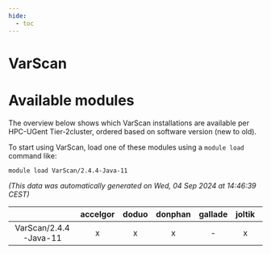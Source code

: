 ```yaml
---
hide:
  - toc
---
```


VarScan
=======

# Available modules


The overview below shows which VarScan installations are available per HPC-UGent Tier-2cluster, ordered based on software version (new to old).

To start using VarScan, load one of these modules using a `module load` command like:

```shell
module load VarScan/2.4.4-Java-11
```

*(This data was automatically generated on Wed, 04 Sep 2024 at 14:46:39 CEST)*  

| |accelgor|doduo|donphan|gallade|joltik|shinx|skitty|
| :---: | :---: | :---: | :---: | :---: | :---: | :---: | :---: |
|VarScan/2.4.4-Java-11|x|x|x|-|x|-|x|
